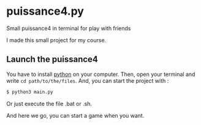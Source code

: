 # puissance4.py
Small puissance4 in terminal for play with friends

I made this small project for my course.

## Launch the puissance4

You have to install [python](https://www.python.org/downloads/) on your computer.
Then, open your terminal and write `cd path/to/the/files`. 
And, you can start the project with :
```sh
$ python3 main.py
```
Or just execute the file .bat or .sh.

And here we go, you can start a game when you want.

